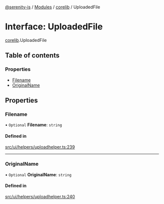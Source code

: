 [@serenity-is](../README.md) / [Modules](../modules.md) / [corelib](../modules/corelib.md) / UploadedFile

# Interface: UploadedFile

[corelib](../modules/corelib.md).UploadedFile

## Table of contents

### Properties

- [Filename](corelib.UploadedFile.md#filename)
- [OriginalName](corelib.UploadedFile.md#originalname)

## Properties

### Filename

• `Optional` **Filename**: `string`

#### Defined in

[src/ui/helpers/uploadhelper.ts:239](https://github.com/serenity-is/serenity/blob/master/packages/corelib/src/ui/helpers/uploadhelper.ts#line&#x3D;239)

___

### OriginalName

• `Optional` **OriginalName**: `string`

#### Defined in

[src/ui/helpers/uploadhelper.ts:240](https://github.com/serenity-is/serenity/blob/master/packages/corelib/src/ui/helpers/uploadhelper.ts#line&#x3D;240)
